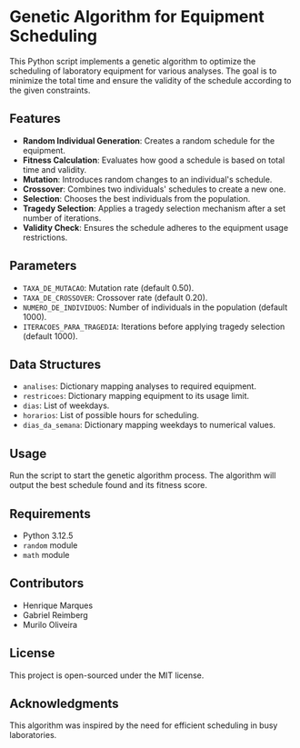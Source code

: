 # Genetic Algorithm for Equipment Scheduling

This Python script implements a genetic algorithm to optimize the scheduling of laboratory equipment for various analyses. The goal is to minimize the total time and ensure the validity of the schedule according to the given constraints.

## Features

- **Random Individual Generation**: Creates a random schedule for the equipment.
- **Fitness Calculation**: Evaluates how good a schedule is based on total time and validity.
- **Mutation**: Introduces random changes to an individual's schedule.
- **Crossover**: Combines two individuals' schedules to create a new one.
- **Selection**: Chooses the best individuals from the population.
- **Tragedy Selection**: Applies a tragedy selection mechanism after a set number of iterations.
- **Validity Check**: Ensures the schedule adheres to the equipment usage restrictions.

## Parameters

- `TAXA_DE_MUTACAO`: Mutation rate (default 0.50).
- `TAXA_DE_CROSSOVER`: Crossover rate (default 0.20).
- `NUMERO_DE_INDIVIDUOS`: Number of individuals in the population (default 1000).
- `ITERACOES_PARA_TRAGEDIA`: Iterations before applying tragedy selection (default 1000).

## Data Structures

- `analises`: Dictionary mapping analyses to required equipment.
- `restricoes`: Dictionary mapping equipment to its usage limit.
- `dias`: List of weekdays.
- `horarios`: List of possible hours for scheduling.
- `dias_da_semana`: Dictionary mapping weekdays to numerical values.

## Usage

Run the script to start the genetic algorithm process. The algorithm will output the best schedule found and its fitness score.

## Requirements

- Python 3.12.5
- `random` module
- `math` module

## Contributors
- Henrique Marques
- Gabriel Reimberg
- Murilo Oliveira

## License

This project is open-sourced under the MIT license.

## Acknowledgments

This algorithm was inspired by the need for efficient scheduling in busy laboratories.

